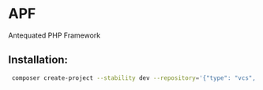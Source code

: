 # APF
Antequated PHP Framework

## Installation:
```bash
 composer create-project --stability dev --repository='{"type": "vcs", "url": "https://github.com/commnerd/APF"}' commnerd/apf test_install

 ```
